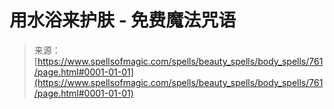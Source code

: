<!--yml

category: 未分类

date: 2024-06-12 18:33:33

-->

# 用水浴来护肤 - 免费魔法咒语

> 来源：[https://www.spellsofmagic.com/spells/beauty_spells/body_spells/761/page.html#0001-01-01](https://www.spellsofmagic.com/spells/beauty_spells/body_spells/761/page.html#0001-01-01)
